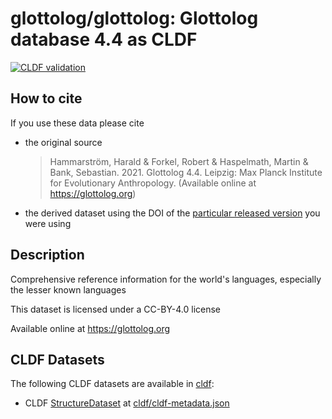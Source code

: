 # glottolog/glottolog: Glottolog database 4.4 as CLDF

[![CLDF validation](https://github.com/glottolog/glottolog-cldf/workflows/CLDF-validation/badge.svg)](https://github.com/glottolog/glottolog-cldf/actions?query=workflow%3ACLDF-validation)

## How to cite

If you use these data please cite
- the original source
  > Hammarström, Harald & Forkel, Robert & Haspelmath, Martin & Bank, Sebastian. 2021. Glottolog 4.4. Leipzig: Max Planck Institute for Evolutionary Anthropology. (Available online at https://glottolog.org)
- the derived dataset using the DOI of the [particular released version](releases/) you were using

## Description


Comprehensive reference information for the world's languages, especially the lesser known languages

This dataset is licensed under a CC-BY-4.0 license

Available online at https://glottolog.org


## CLDF Datasets

The following CLDF datasets are available in [cldf](cldf):

- CLDF [StructureDataset](https://github.com/cldf/cldf/tree/master/modules/StructureDataset) at [cldf/cldf-metadata.json](cldf/cldf-metadata.json)